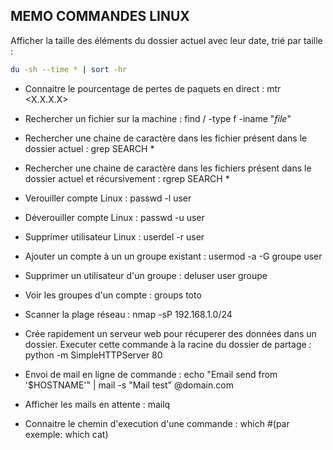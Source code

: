 ## MEMO COMMANDES LINUX


Afficher la taille des éléments du dossier actuel avec leur date, trié par taille :
```bash
du -sh --time * | sort -hr
```

- Connaitre le pourcentage de pertes de paquets en direct :
mtr <X.X.X.X>


- Rechercher un fichier sur la machine : 
find / -type f -iname "*file*"

- Rechercher une chaine de caractère dans les fichier présent dans le dossier actuel :
grep SEARCH *

- Rechercher une chaine de caractère dans les fichiers présent dans le dossier actuel et récursivement :
rgrep SEARCH *


- Verouiller compte Linux : 
passwd -l user

- Déverouiller compte Linux :
passwd -u user

- Supprimer utilisateur Linux :
userdel -r user


- Ajouter un compte à un un groupe existant :
usermod -a -G groupe user

- Supprimer un utilisateur d'un groupe : 
deluser user groupe

- Voir les groupes d'un compte :
groups toto


- Scanner la plage réseau : 
nmap -sP 192.168.1.0/24


- Crée rapidement un serveur web pour récuperer des données dans un dossier.
Executer cette commande à la racine du dossier de partage :
python -m SimpleHTTPServer 80

- Envoi de mail en ligne de commande :
echo "Email send from '$HOSTNAME'" | mail -s "Mail test" <destinataire>@domain.com


- Afficher les mails en attente : 
mailq


- Connaitre le chemin d'execution d'une commande :
which <commande> #(par exemple: which cat)
